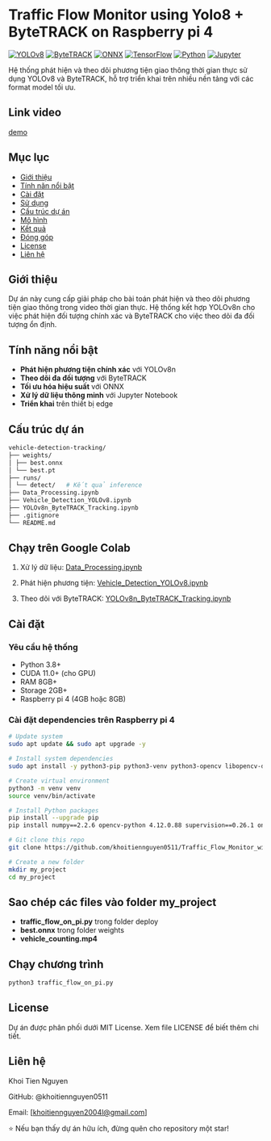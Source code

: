 # Traffic Flow Monitor using Yolo8 + ByteTRACK on Raspberry pi 4

[![YOLOv8](https://img.shields.io/badge/YOLOv8-00FFFF?style=for-the-badge&logo=python&logoColor=white)](https://ultralytics.com/)
[![ByteTRACK](https://img.shields.io/badge/ByteTRACK-FF6B6B?style=for-the-badge)](https://github.com/ifzhang/ByteTrack)
[![ONNX](https://img.shields.io/badge/ONNX-005CED?style=for-the-badge)](https://onnx.ai/)
[![TensorFlow](https://img.shields.io/badge/TensorFlow-FF6F00?style=for-the-badge&logo=tensorflow&logoColor=white)](https://www.tensorflow.org/)
[![Python](https://img.shields.io/badge/Python-3776AB?style=for-the-badge&logo=python&logoColor=white)](https://www.python.org/)
[![Jupyter](https://img.shields.io/badge/Jupyter-F37626?style=for-the-badge&logo=jupyter&logoColor=white)](https://jupyter.org/)

Hệ thống phát hiện và theo dõi phương tiện giao thông thời gian thực sử dụng YOLOv8 và ByteTRACK, hỗ trợ triển khai trên nhiều nền tảng với các format model tối ưu.

## Link video
[demo](https://www.youtube.com/watch?v=68LdN0nzT2w)

## Mục lục

- [Giới thiệu](#-giới-thiệu)
- [Tính năn nổi bật](#-tính-năng-nổi-bật)
- [Cài đặt](#-cài-đặt)
- [Sử dụng](#-sử-dụng)
- [Cấu trúc dự án](#-cấu-trúc-dự-án)
- [Mô hình](#-mô-hình)
- [Kết quả](#-kết-quả)
- [Đóng góp](#-đóng-góp)
- [License](#-license)
- [Liên hệ](#-liên-hệ)

## Giới thiệu

Dự án này cung cấp giải pháp cho bài toán phát hiện và theo dõi phương tiện giao thông trong video thời gian thực. Hệ thống kết hợp YOLOv8n cho việc phát hiện đối tượng chính xác và ByteTRACK cho việc theo dõi đa đối tượng ổn định.

## Tính năng nổi bật

- **Phát hiện phương tiện chính xác** với YOLOv8n
- **Theo dõi đa đối tượng** với ByteTRACK
- **Tối ưu hóa hiệu suất** với ONNX
- **Xử lý dữ liệu thông minh** với Jupyter Notebook
- **Triển khai** trên thiết bị edge

## Cấu trúc dự án
```bash
vehicle-detection-tracking/
├── weights/ 
│ ├── best.onnx
│ └── best.pt 
├── runs/ 
│ └── detect/   # Kết quả inference
├── Data_Processing.ipynb
├── Vehicle_Detection_YOLOv8.ipynb
├── YOLOv8n_ByteTRACK_Tracking.ipynb
├── .gitignore
└── README.md
```

## Chạy trên Google Colab
1. Xử lý dữ liệu: [Data_Processing.ipynb](https://colab.research.google.com/drive/1FKN6ic0ZNOxkFsI2u88UP7lIdtP9fKf7)

3. Phát hiện phương tiện: [Vehicle_Detection_YOLOv8.ipynb](https://colab.research.google.com/drive/1epMKc-LLfKyHEd-rQiLBMnck3pUON62s)

4. Theo dõi với ByteTRACK: [YOLOv8n_ByteTRACK_Tracking.ipynb](https://colab.research.google.com/drive/1FKN6ic0ZNOxkFsI2u88UP7lIdtP9fKf7)

## Cài đặt

### Yêu cầu hệ thống

- Python 3.8+
- CUDA 11.0+ (cho GPU)
- RAM 8GB+
- Storage 2GB+
- Raspberry pi 4 (4GB hoặc 8GB)

### Cài đặt dependencies trên Raspberry pi 4

```bash
# Update system
sudo apt update && sudo apt upgrade -y

# Install system dependencies
sudo apt install -y python3-pip python3-venv python3-opencv libopencv-dev ffmpeg

# Create virtual environment
python3 -m venv venv
source venv/bin/activate

# Install Python packages
pip install --upgrade pip
pip install numpy==2.2.6 opencv-python 4.12.0.88 supervision==0.26.1 onnxruntime==1.23.1 ultralytics 8.3.207 torch 2.8.0

# Git clone this repo
git clone https://github.com/khoitiennguyen0511/Traffic_Flow_Monitor_with_RaspberryPi4.git

# Create a new folder
mkdir my_project
cd my_project
```
## Sao chép các files vào folder my_project
- **traffic_flow_on_pi.py** trong folder deploy
- **best.onnx** trong folder weights
- **vehicle_counting.mp4**

## Chạy chương trình
```bash
python3 traffic_flow_on_pi.py
```




## License
Dự án được phân phối dưới MIT License. Xem file LICENSE để biết thêm chi tiết.

## Liên hệ
Khoi Tien Nguyen

GitHub: @khoitiennguyen0511

Email: [khoitiennguyen2004l@gmail.com]

⭐ Nếu bạn thấy dự án hữu ích, đừng quên cho repository một star!












